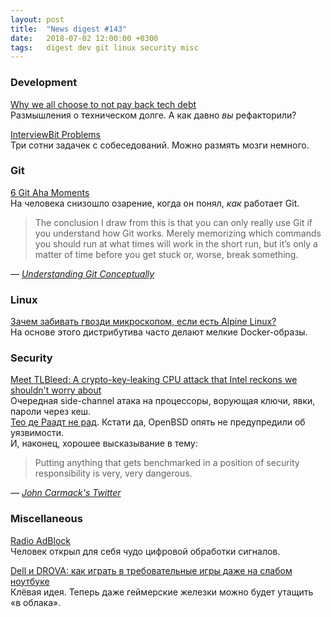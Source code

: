 ```yaml
---
layout: post
title:  "News digest #143"
date:   2018-07-02 12:00:00 +0300
tags:   digest dev git linux security misc
---
```


### Development

[Why we all choose to not pay back tech debt](https://uselessdevblog.wordpress.com/2018/06/24/why-we-all-choose-to-not-pay-back-tech-debt/)<br/>
Размышления о техническом долге. А как давно _вы_ рефакторили?

[InterviewBit Problems](https://www.interviewbit.com/all-problem-list)<br/>
Три сотни задачек с собеседований. Можно размять мозги немного.

### Git

[6 Git Aha Moments](https://henrikwarne.com/2018/06/25/6-git-aha-moments/)<br/>
На человека снизошло озарение, когда он понял, _как_ работает Git.

> The conclusion I draw from this is that you can only really use Git if you
> understand how Git works. Merely memorizing which commands you should run
> at what times will work in the short run, but it’s only a matter of time
> before you get stuck or, worse, break something.

— [_Understanding Git Conceptually_](https://www.sbf5.com/~cduan/technical/git/)

### Linux

[Зачем забивать гвозди микроскопом, если есть Alpine Linux?](https://habr.com/company/digdes/blog/415279/)<br/>
На основе этого дистрибутива часто делают мелкие Docker-образы.

### Security

[Meet TLBleed: A crypto-key-leaking CPU attack that Intel reckons we shouldn't worry about](https://www.theregister.co.uk/2018/06/22/intel_tlbleed_key_data_leak/)<br/>
Очередная side-channel атака на процессоры, ворующая ключи, явки, пароли через кеш.<br/>
[Тео де Раадт не рад](https://www.itwire.com/security/83347-openbsd-chief-de-raadt-says-no-easy-fix-for-new-intel-cpu-bug.html). Кстати да, OpenBSD опять не предупредили об уязвимости.<br/>
И, наконец, хорошее высказывание в тему:

> Putting anything that gets benchmarked in a position of security responsibility is very, very dangerous.

— [_John Carmack's Twitter_](https://twitter.com/ID_AA_Carmack/status/395927588108918785)

### Miscellaneous

[Radio AdBlock](http://blog.rekawek.eu/2016/02/24/radio-adblock/)<br/>
Человек открыл для себя чудо цифровой обработки сигналов.

[Dell и DROVA: как играть в требовательные игры даже на слабом ноутбуке](https://habr.com/company/dell/blog/414901/)<br/>
Клёвая идея. Теперь даже геймерские железки можно будет утащить «в облака».
